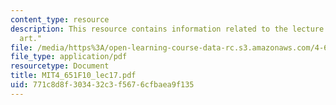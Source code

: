 ```yaml
---
content_type: resource
description: This resource contains information related to the lecture "early conceptual
  art."
file: /media/https%3A/open-learning-course-data-rc.s3.amazonaws.com/4-651-art-since-1940-fall-2010/771c8d8f303432c3f5676cfbaea9f135_MIT4_651F10_lec17.pdf
file_type: application/pdf
resourcetype: Document
title: MIT4_651F10_lec17.pdf
uid: 771c8d8f-3034-32c3-f567-6cfbaea9f135
---
```

